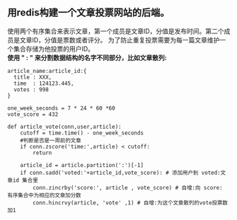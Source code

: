 ## 用redis构建一个文章投票网站的后端。 ##  
使用两个有序集合来表示文章，第一个成员是文章ID，分值是发布时间。第二个成员是文章ID，分值是票数或者评分。 
为了防止重复投票需要为每一篇文章维护一个集合存储为他投票的用户ID。  
**使用 " : " 来分割数据结构的名字不同部分，比如文章散列:**
```
article_name:article_id:{
  title : XXX,
  time  : 124123.445,
  votes : 998
}
```

```
one_week_seconds = 7 * 24 * 60 *60
vote_score = 432 

def article_vote(conn,user,article):
	cutoff = time.time() - one_week_seconds
	#判断是否是一周前的文章
	if conn.zscore('time:',article) < cutoff:
		return 
	
	article_id = article.partition(':')[-1]
	if conn.sadd('voted:'+article_id,vote_score): # 添加用户到 voted:文章id 集合里
		conn.zincrby('score:', article , vote_score) # 自增:向 score: 有序集合中为相应的文章加分数
		conn.hincrvy(article, 'vote' ,1) # 自增:为这个文章散列的vote投票数加1   

```

